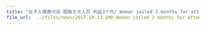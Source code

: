 ```yaml
---
title: "女子入境遭问话 图贿关卡人员 判监3个月/ Woman jailed 3 months for attempt to bribe ICA officer"
file_url:  ../files/news/2017.10.13.SMD_Woman jailed 3 months for attempt to bribe ICA officer 女子入境遭问话 图贿关卡人员 判监3个月.pdf
---
```

